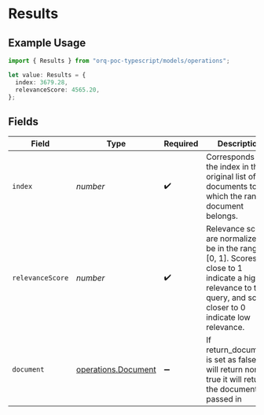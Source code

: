 # Results

## Example Usage

```typescript
import { Results } from "orq-poc-typescript/models/operations";

let value: Results = {
  index: 3679.28,
  relevanceScore: 4565.20,
};
```

## Fields

| Field                                                                                                                                                               | Type                                                                                                                                                                | Required                                                                                                                                                            | Description                                                                                                                                                         |
| ------------------------------------------------------------------------------------------------------------------------------------------------------------------- | ------------------------------------------------------------------------------------------------------------------------------------------------------------------- | ------------------------------------------------------------------------------------------------------------------------------------------------------------------- | ------------------------------------------------------------------------------------------------------------------------------------------------------------------- |
| `index`                                                                                                                                                             | *number*                                                                                                                                                            | :heavy_check_mark:                                                                                                                                                  | Corresponds to the index in the original list of documents to which the ranked document belongs.                                                                    |
| `relevanceScore`                                                                                                                                                    | *number*                                                                                                                                                            | :heavy_check_mark:                                                                                                                                                  | Relevance scores are normalized to be in the range [0, 1]. Scores close to 1 indicate a high relevance to the query, and scores closer to 0 indicate low relevance. |
| `document`                                                                                                                                                          | [operations.Document](../../models/operations/document.md)                                                                                                          | :heavy_minus_sign:                                                                                                                                                  | If return_documents is set as false this will return none, if true it will return the documents passed in                                                           |
